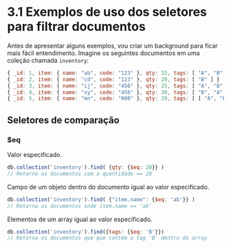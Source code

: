# 3.1 Exemplos de uso dos seletores para filtrar documentos

Antes de apresentar alguns exemplos, vou criar um background para ficar mais fácil entendimento. Imagine os seguintes documentos em uma coleção chamada `inventory`:
```javascript
{ _id: 1, item: { name: "ab", code: "123" }, qty: 15, tags: [ "A", "B", "C" ] }
{ _id: 2, item: { name: "cd", code: "123" }, qty: 20, tags: [ "B" ] }
{ _id: 3, item: { name: "ij", code: "456" }, qty: 25, tags: [ "A", "B" ] }
{ _id: 4, item: { name: "xy", code: "456" }, qty: 30, tags: [ "B", "A" ] }
{ _id: 5, item: { name: "mn", code: "000" }, qty: 20, tags: [ [ "A", "B" ], "C" ] }
```

## Seletores de comparação

### $eq
Valor especificado.
```javascript
db.collection('inventory').find( {qty: {$eq: 20}} ) 
// Retorna os documentos com a quantidade == 20

```

Campo de um objeto dentro do documento igual ao valor especificado.
```javascript
db.collection('inventory').find( {"item.name": {$eq: 'ab'}} )
// Retorna os documentos onde item.name == 'ab'
```

Elementos de um array igual ao valor especificado.
```javascript
db.collection('inventory').find({tags: {$eq: 'B'}})
// Retorna os documentos que que contém a tag 'B' dentro do array
```